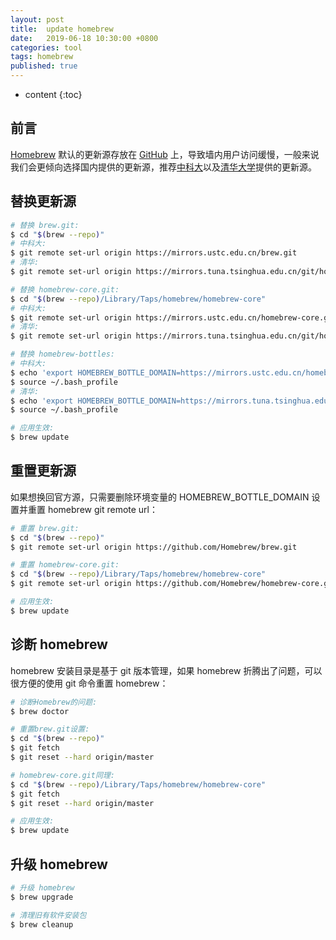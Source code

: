 ```yaml
---
layout: post
title:  update homebrew
date:   2019-06-18 10:30:00 +0800
categories: tool
tags: homebrew
published: true
---
```


* content
{:toc}

## 前言

[Homebrew](https://brew.sh/) 默认的更新源存放在 [GitHub](https://github.com/Homebrew) 上，导致墙内用户访问缓慢，一般来说我们会更倾向选择国内提供的更新源，推荐[中科大](https://mirrors.ustc.edu.cn/)以及[清华大学](https://mirrors.tuna.tsinghua.edu.cn/)提供的更新源。

## 替换更新源

```bash
# 替换 brew.git:
$ cd "$(brew --repo)"
# 中科大:
$ git remote set-url origin https://mirrors.ustc.edu.cn/brew.git
# 清华:
$ git remote set-url origin https://mirrors.tuna.tsinghua.edu.cn/git/homebrew/brew.git

# 替换 homebrew-core.git:
$ cd "$(brew --repo)/Library/Taps/homebrew/homebrew-core"
# 中科大:
$ git remote set-url origin https://mirrors.ustc.edu.cn/homebrew-core.git
# 清华:
$ git remote set-url origin https://mirrors.tuna.tsinghua.edu.cn/git/homebrew/homebrew-core.git

# 替换 homebrew-bottles:
# 中科大:
$ echo 'export HOMEBREW_BOTTLE_DOMAIN=https://mirrors.ustc.edu.cn/homebrew-bottles' >> ~/.bash_profile
$ source ~/.bash_profile
# 清华:
$ echo 'export HOMEBREW_BOTTLE_DOMAIN=https://mirrors.tuna.tsinghua.edu.cn/homebrew-bottles' >> ~/.bash_profile
$ source ~/.bash_profile

# 应用生效:
$ brew update
```

## 重置更新源

如果想换回官方源，只需要删除环境变量的 HOMEBREW_BOTTLE_DOMAIN 设置并重置 homebrew git remote url：

```bash
# 重置 brew.git:
$ cd "$(brew --repo)"
$ git remote set-url origin https://github.com/Homebrew/brew.git

# 重置 homebrew-core.git:
$ cd "$(brew --repo)/Library/Taps/homebrew/homebrew-core"
$ git remote set-url origin https://github.com/Homebrew/homebrew-core.git

# 应用生效:
$ brew update
```

## 诊断 homebrew

homebrew 安装目录是基于 git 版本管理，如果 homebrew 折腾出了问题，可以很方便的使用 git 命令重置 homebrew：

```bash
# 诊断Homebrew的问题:
$ brew doctor

# 重置brew.git设置:
$ cd "$(brew --repo)"
$ git fetch
$ git reset --hard origin/master

# homebrew-core.git同理:
$ cd "$(brew --repo)/Library/Taps/homebrew/homebrew-core"
$ git fetch
$ git reset --hard origin/master

# 应用生效:
$ brew update  
```

## 升级 homebrew

```bash
# 升级 homebrew
$ brew upgrade

# 清理旧有软件安装包
$ brew cleanup
```
